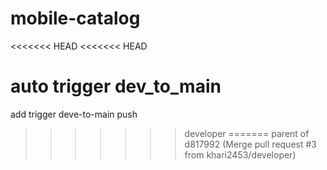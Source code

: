 # mobile-catalog
<<<<<<< HEAD
<<<<<<< HEAD

auto trigger
dev_to_main
=======
add trigger
deve-to-main
push
>>>>>>> developer
=======
>>>>>>> parent of d817992 (Merge pull request #3 from khari2453/developer)

